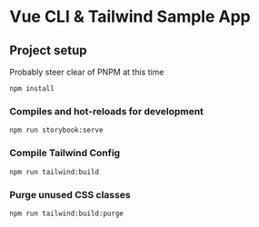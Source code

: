# Vue CLI & Tailwind Sample App

## Project setup
Probably steer clear of PNPM at this time
```
npm install
```

### Compiles and hot-reloads for development
```
npm run storybook:serve
```

### Compile Tailwind Config
```
npm run tailwind:build
```

### Purge unused CSS classes
```
npm run tailwind:build:purge
```
